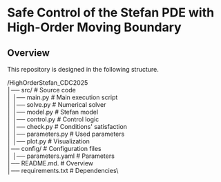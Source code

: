 # Safe Control of the Stefan PDE with High-Order Moving Boundary

## Overview
This repository is designed in the following structure.  

/HighOrderStefan_CDC2025\
│── src/                # Source code\
│   │── main.py         # Main execution script\
│   │── solve.py        # Numerical solver\
│   │── model.py        # Stefan model\
│   │── control.py      # Control logic\
│   │── check.py        # Conditions' satisfaction\
│   │── parameters.py   # Used parameters\
│   │── plot.py         # Visualization\
│── config/             # Configuration files\
│   │── parameters.yaml # Parameters\
│── README.md.          # Overview\
│── requirements.txt    # Dependencies\